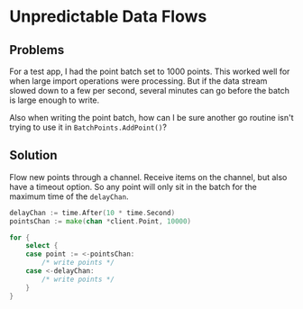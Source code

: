 # Unpredictable Data Flows

## Problems

For a test app, I had the point batch set to 1000 points.  This worked well for 
when large import operations were processing.  But if the data stream slowed 
down to a few per second, several minutes can go before the batch is large 
enough to write.

Also when writing the point batch, how can I be sure another go routine isn't 
trying to use it in `BatchPoints.AddPoint()`?

## Solution

Flow new points through a channel.  Receive items on the channel, but also have 
a timeout option.  So any point will only sit in the batch for the maximum time 
of the `delayChan`.

```go
delayChan := time.After(10 * time.Second)
pointsChan := make(chan *client.Point, 10000)

for {
    select {
    case point := <-pointsChan:
        /* write points */
    case <-delayChan:
        /* write points */
    }
}
```